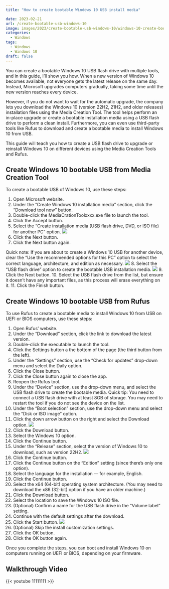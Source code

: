 ```yaml
---
title: "How to create bootable Windows 10 USB install media"

date: 2023-02-21
url: /create-bootable-usb-windows-10
image: images/2023/create-bootable-usb-windows-10/windows-10-create-bootable-usb-hero.webp
categories:
  - Windows
tags:
  - Windows
  - Windows 10
draft: false
---
```

You can create a bootable Windows 10 USB flash drive with multiple tools, and in this guide, I’ll show you how. When a new version of Windows 10 becomes available, not everyone gets the latest release on the same day. Instead, Microsoft upgrades computers gradually, taking some time until the new version reaches every device.

However, if you do not want to wait for the automatic upgrade, the company lets you download the Windows 10 (version 22H2, 21H2, and older releases) installation files using the Media Creation Tool. The tool helps perform an in-place upgrade or create a bootable installation media using a USB flash drive to perform a clean install. Furthermore, you can even use third-party tools like Rufus to download and create a bootable media to install Windows 10 from USB.

This guide will teach you how to create a USB flash drive to upgrade or reinstall Windows 10 on different devices using the Media Creation Tools and Rufus.

## Create Windows 10 bootable USB from Media Creation Tool
To create a bootable USB of Windows 10, use these steps:
1. Open Microsoft website.
2. Under the “Create Windows 10 installation media” section, click the “Download tool now” button.
3. Double-click the MediaCrationToolxxxx.exe file to launch the tool.
4. Click the Accept button.
5. Select the “Create installation media (USB flash drive, DVD, or ISO file) for another PC” option.
![](/images/2023/create-bootable-usb-windows-10/media-cration-tool-usb-other-pc_.webp)
6. Click the Next button.
7. Click the Next button again.

Quick note: If you are about to create a Windows 10 USB for another device, clear the “Use the recommended options for this PC” option to select the correct language, architecture, and edition as necessary.
![](/images/2023/create-bootable-usb-windows-10/mct-language-32-64-edtion_.webp)
8. Select the “USB flash drive” option to create the bootable USB installation media.
![](/images/2023/create-bootable-usb-windows-10/usb-media-creation-tool-windows-10_2020.webp)
9. Click the Next button.
10. Select the USB flash drive from the list, but ensure it doesn’t have any important files, as this process will erase everything on it.
11. Click the Finish button.

## Create Windows 10 bootable USB from Rufus
To use Rufus to create a bootable media to install Windows 10 from USB on UEFI or BIOS computers, use these steps:
1. Open Rufus’ website.
2. Under the “Download” section, click the link to download the latest version.
3. Double-click the executable to launch the tool.
4. Click the Settings button a the bottom of the page (the third button from the left).
5. Under the “Settings” section, use the “Check for updates” drop-down menu and select the Daily option.
6. Click the Close button.
7. Click the Close button again to close the app.
8. Reopen the Rufus tool.
9. Under the “Device” section, use the drop-down menu, and select the USB flash drive to create the bootable media.
Quick tip: You need to connect a USB flash drive with at least 8GB of storage. You may need to restart the tool if you do not see the device on the list.
10. Under the “Boot selection” section, use the drop-down menu and select the “Disk or ISO image” option.
11. Click the down arrow button on the right and select the Download option.
![](/images/2023/create-bootable-usb-windows-10/rufus-2023-windows-10-iso-download-option.webp)
12. Click the Download button.
13. Select the Windows 10 option.
14. Click the Continue button.
15. Under the “Release” section, select the version of Windows 10 to download, such as version 22H2.
![](/images/2023/create-bootable-usb-windows-10/rufus-download-iso-settings-2022-win10.webp)
16. Click the Continue button.
17. Click the Continue button on the “Edition” setting (since there’s only one option).
18. Select the language for the installation — for example, English.
19. Click the Continue button.
20. Select the x64 (64-bit) operating system architecture. (You may need to download the x86 (32-bit) option if you have an older machine.)
21. Click the Download button.
22. Select the location to save the Windows 10 ISO file.
23. (Optional) Confirm a name for the USB flash drive in the “Volume label” setting.
24. Continue with the default settings after the download.
25. Click the Start button.
![](/images/2023/create-bootable-usb-windows-10/create-windows-10-usb-rufus-2022.webp)
26. (Optional) Skip the install customization settings.
27. Click the OK button.
28. Click the OK button again.


Once you complete the steps, you can boot and install Windows 10 on computers running on UEFI or BIOS, depending on your firmware.

## Walkthrough Video

{{< youtube 11111111 >}}
